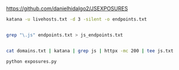 
https://github.com/danielhidalgo2/JSEXPOSURES

```bash
katana -u livehosts.txt -d 3 -silent -o endpoints.txt


grep "\.js" endpoints.txt > js_endpoints.txt


cat domains.txt | katana | grep js | httpx -mc 200 | tee js.txt

python exposures.py
```


